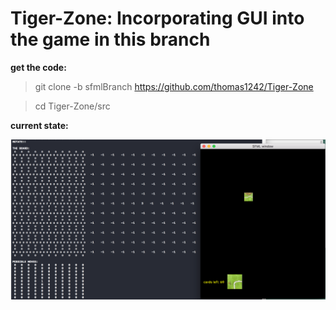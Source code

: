 # Tiger-Zone: Incorporating GUI into the game in this branch


**get the code:**

> git clone -b sfmlBranch https://github.com/thomas1242/Tiger-Zone

> cd Tiger-Zone/src


**current state:**


 ![alt tag](images/gui_img.png)
